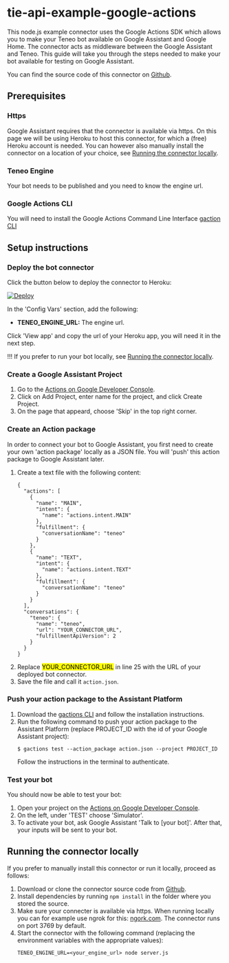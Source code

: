 # tie-api-example-google-actions

This node.js example connector uses the Google Actions SDK which allows you to make your Teneo bot available on Google Assistant and Google Home. The connector acts as middleware between the Google Assistant and Teneo. This guide will take you through the steps needed to make your bot available for testing on Google Assistant.

You can find the source code of this connector on [Github](https://github.com/artificialsolutions/tie-api-example-google-actions).

## Prerequisites
### Https
Google Assistant requires that the connector is available via https. On this page we will be using Heroku to host this connector, for which a (free) Heroku account is needed. You can however also manually install the connector on a location of your choice, see [Running the connector locally](#running-the-connector-locally).

### Teneo Engine
Your bot needs to be published and you need to know the engine url.

### Google Actions CLI
You will need to install the Google Actions Command Line Interface [gaction CLI](https://developers.google.com/actions/tools/gactions-cli)

## Setup instructions
### Deploy the bot connector
Click the button below to deploy the connector to Heroku:

[![Deploy](https://www.herokucdn.com/deploy/button.svg?classes=noborder)](https://heroku.com/deploy?template=https://github.com/artificialsolutions/tie-api-example-google-actions)

In the 'Config Vars' section, add the following:
* **TENEO_ENGINE_URL:** The engine url.

Click 'View app' and copy the url of your Heroku app, you will need it in the next step.

!!! If you prefer to run your bot locally, see [Running the connector locally](#running-the-connector-locally).

### Create a Google Assistant Project

1. Go to the [Actions on Google Developer Console](http://console.actions.google.com/).
2. Click on Add Project, enter name for the project, and click Create Project.
3. On the page that appeard, choose 'Skip' in the top right corner.

### Create an Action package
In order to connect your bot to Google Assistant, you first need to create your own 'action package' locally as a JSON file. You will 'push' this action package to Google Assistant later.

1. Create a text file with the following content:
    ```
    {
      "actions": [
        {
          "name": "MAIN",
          "intent": {
            "name": "actions.intent.MAIN"
          },
          "fulfillment": {
            "conversationName": "teneo"
          }
        },
        {
          "name": "TEXT",
          "intent": {
            "name": "actions.intent.TEXT"
          },
          "fulfillment": {
            "conversationName": "teneo"
          }
        }
      ],
      "conversations": {
        "teneo": {
          "name": "teneo",
          "url": "YOUR_CONNECTOR_URL",
          "fulfillmentApiVersion": 2
        }
      }
    }
    ```
3. Replace <mark>YOUR_CONNECTOR_URL</mark> in line 25 with the URL of your deployed bot connector.
4. Save the file and call it `action.json`.

### Push your action package to the Assistant Platform
1. Download the [gactions CLI](https://developers.google.com/actions/tools/gactions-cli) and follow the installation instructions.
2. Run the following command to push your action package to the Assistant Platform (replace PROJECT_ID with the id of your Google Assistant project):
    ```
    $ gactions test --action_package action.json --project PROJECT_ID
    ```
    Follow the instructions in the terminal to authenticate.

### Test your bot
You should now be able to test your bot:
1. Open your project on the [Actions on Google Developer Console](http://console.actions.google.com/).
2. On the left, under 'TEST' choose 'Simulator'.
3. To activate your bot, ask Google Assistant 'Talk to [your bot]'. After that, your inputs will be sent to your bot.

## Running the connector locally
If you prefer to manually install this connector or run it locally, proceed as follows:
1. Download or clone the connector source code from [Github](https://github.com/artificialsolutions/tie-api-example-google-actions).
2. Install dependencies by running `npm install` in the folder where you stored the source.
3. Make sure your connecter is available via https. When running locally you can for example use ngrok for this: [ngork.com](https://ngrok.com). The connector runs on port 3769 by default.
4. Start the connector with the following command (replacing the environment variables with the appropriate values):
    ```
    TENEO_ENGINE_URL=<your_engine_url> node server.js
    ```
